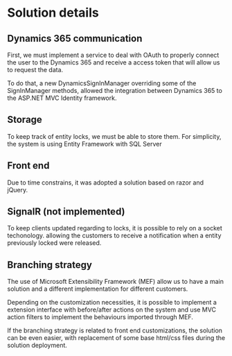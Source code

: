 Solution details
================

## Dynamics 365 communication

First, we must implement a service to deal with OAuth to properly connect the user to the Dynamics 365 and receive a access token that will allow us to request the data.

To do that, a new DynamicsSignInManager overriding some of the SignInManager methods, allowed the integration between Dynamics 365 to the ASP.NET MVC Identity framework.

## Storage

To keep track of entity locks, we must be able to store them. For simplicity, the system is using Entity Framework with SQL Server

## Front end

Due to time constrains, it was adopted a solution based on razor and jQuery.

## SignalR (not implemented)

To keep clients updated regarding to locks, it is possible to rely on a socket techonology. allowing the customers to receive a notification when a entity previously locked were released.

## Branching strategy

The use of Microsoft Extensibility Framework (MEF) allow us to have a main solution and a different implementation for different customers. 

Depending on the customization necessities, it is possible to implement a extension interface with before/after actions on the system and use MVC action filters to implement the behaviours imported through MEF.

If the branching strategy is related to front end customizations, the solution can be even easier, with replacement of some base html/css files during the solution deployment.
